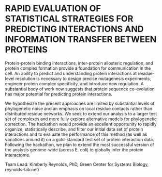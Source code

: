 # RAPID EVALUATION OF STATISTICAL STRATEGIES FOR PREDICTING INTERACTIONS AND INFORMATION TRANSFER BETWEEN PROTEINS

Protein-protein binding interactions, inter-protein allosteric regulation, and protein complex formation provide a foundation for communication in the cell. An ability to predict and understanding protein interactions at residue-level resolution is necessary to design precise mutagenesis experiments, engineer protein complex specificity, and introduce new regulation. A substantial body of work now suggests that protein sequence co-evolution has major potential for predicting protein interactions. 
 
 We hypothesize the present approaches are limited by substantial levels of phylogenetic noise and an emphasis on local residue contacts rather than distributed residue networks. We seek to extend our analysis to a larger test set of complexes and more fully explore alternative models for phylogenetic correction. The hackathon would provide an excellent opportunity to rapidly organize, statistically describe, and filter our initial data set of protein interactions and to evaluate the performance of this method (as well as variations around it) on a gold-standard test set of protein interaction data. Following the hackathon, we plan to extend the most successful version of the analysis genome-wide (across E. coli) to globally infer the protein interactome.

Team Lead: Kimberly Reynolds, PhD, Green Center for Systems Biology, reynolds-lab.net/
